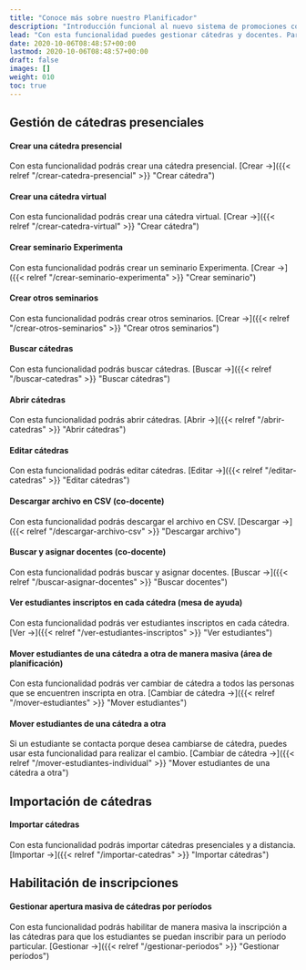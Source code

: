 ```yaml
---
title: "Conoce más sobre nuestro Planificador"
description: "Introducción funcional al nuevo sistema de promociones comerciales."
lead: "Con esta funcionalidad puedes gestionar cátedras y docentes. Para aprovechar las funcionalidades de esta herramienta recuerda las siguientes definiciones: una <b>cátedra</b> involucra la parte teórica de una materia, mientras que un <b>seminario</b> incluye la parte práctica de los contenidos; un <b>seminario Experimenta</b> se dicta únicamente en el edificio para tal fin."
date: 2020-10-06T08:48:57+00:00
lastmod: 2020-10-06T08:48:57+00:00
draft: false
images: []
weight: 010
toc: true
---
```


## Gestión de cátedras presenciales
#### Crear una cátedra presencial

Con esta funcionalidad podrás crear una cátedra presencial. [Crear →]({{< relref "/crear-catedra-presencial" >}} "Crear cátedra")

#### Crear una cátedra virtual

Con esta funcionalidad podrás crear una cátedra virtual. [Crear →]({{< relref "/crear-catedra-virtual" >}} "Crear cátedra")

#### Crear seminario Experimenta

Con esta funcionalidad podrás crear un seminario Experimenta. [Crear →]({{< relref "/crear-seminario-experimenta" >}} "Crear seminario")

#### Crear otros seminarios

Con esta funcionalidad podrás crear otros seminarios. [Crear →]({{< relref "/crear-otros-seminarios" >}} "Crear otros seminarios")

#### Buscar cátedras

Con esta funcionalidad podrás buscar cátedras. [Buscar →]({{< relref "/buscar-catedras" >}} "Buscar cátedras")

#### Abrir cátedras

Con esta funcionalidad podrás abrir cátedras. [Abrir →]({{< relref "/abrir-catedras" >}} "Abrir cátedras")

#### Editar cátedras

Con esta funcionalidad podrás editar cátedras. [Editar →]({{< relref "/editar-catedras" >}} "Editar cátedras")

#### Descargar archivo en CSV (co-docente)

Con esta funcionalidad podrás descargar el archivo en CSV. [Descargar →]({{< relref "/descargar-archivo-csv" >}} "Descargar archivo")

#### Buscar y asignar docentes (co-docente)

Con esta funcionalidad podrás buscar y asignar docentes. [Buscar →]({{< relref "/buscar-asignar-docentes" >}} "Buscar docentes")

#### Ver estudiantes inscriptos en cada cátedra (mesa de ayuda)

Con esta funcionalidad podrás ver estudiantes inscriptos en cada cátedra. [Ver →]({{< relref "/ver-estudiantes-inscriptos" >}} "Ver estudiantes")

#### Mover estudiantes de una cátedra a otra de manera masiva (área de planificación)

Con esta funcionalidad podrás ver cambiar de cátedra a todos las personas que se encuentren inscripta en otra. [Cambiar de cátedra →]({{< relref "/mover-estudiantes" >}} "Mover estudiantes")

#### Mover estudiantes de una cátedra a otra

Si un estudiante se contacta porque desea cambiarse de cátedra, puedes usar esta funcionalidad para realizar el cambio. [Cambiar de cátedra →]({{< relref "/mover-estudiantes-individual" >}} "Mover estudiantes de una cátedra a otra")

## Importación de cátedras
#### Importar cátedras

Con esta funcionalidad podrás importar cátedras presenciales y a distancia. [Importar →]({{< relref "/importar-catedras" >}} "Importar cátedras")

## Habilitación de inscripciones
#### Gestionar apertura masiva de cátedras por períodos

Con esta funcionalidad podrás habilitar de manera masiva la inscripción a las cátedras para que los estudiantes se puedan inscribir para un período particular. [Gestionar →]({{< relref "/gestionar-periodos" >}} "Gestionar períodos")
